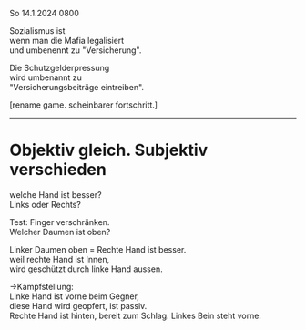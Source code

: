 So 14.1.2024 0800

Sozialismus ist  
wenn man die Mafia legalisiert  
und umbenennt zu "Versicherung".

Die Schutzgelderpressung  
wird umbenannt zu  
"Versicherungsbeiträge eintreiben".

[rename game. scheinbarer fortschritt.]

----

# Objektiv gleich. Subjektiv verschieden

welche Hand ist besser?  
Links oder Rechts?

Test: Finger verschränken.  
Welcher Daumen ist oben?

Linker Daumen oben = Rechte Hand ist besser.  
weil rechte Hand ist Innen,  
wird geschützt durch linke Hand aussen.

→Kampfstellung:  
Linke Hand ist vorne beim Gegner,  
diese Hand wird geopfert, ist passiv.  
Rechte Hand ist hinten, bereit zum Schlag. 
Linkes Bein steht vorne.
